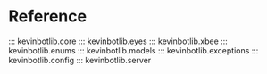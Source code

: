 # Reference

::: kevinbotlib.core
::: kevinbotlib.eyes
::: kevinbotlib.xbee
::: kevinbotlib.enums
::: kevinbotlib.models
::: kevinbotlib.exceptions
::: kevinbotlib.config
::: kevinbotlib.server
